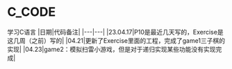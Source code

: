 # C_CODE
学习C语言
|日期|代码备注|
|---|---|
|23.04.17|P10是最近几天写的，Exercise是这几周（之前）写的|
|04.21|更新了Exercise里面的工程，完成了game1三子棋的实现|
|04.23|game2：模拟扫雷小游戏，但是对于递归实现某些功能没有实现完成|
